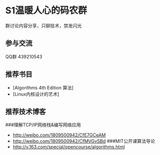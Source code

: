 S1温暖人心的码农群
============================

群讨论内容分享，只聊技术，禁发闪光

## 参与交流
QQ群 439210543

## 推荐书目
* [Algorithms 4th Edition 算法]
* [Linux内核设计的艺术]

## 推荐技术博客
###理解TCP/IP网络栈&编写网络应用
  * http://weibo.com/1809500942/CfE7GCeAM
  * http://weibo.com/1809500942/CfMVGvSBd
###MIT公开课算法导论
  * http://v.163.com/special/opencourse/algorithms.html
